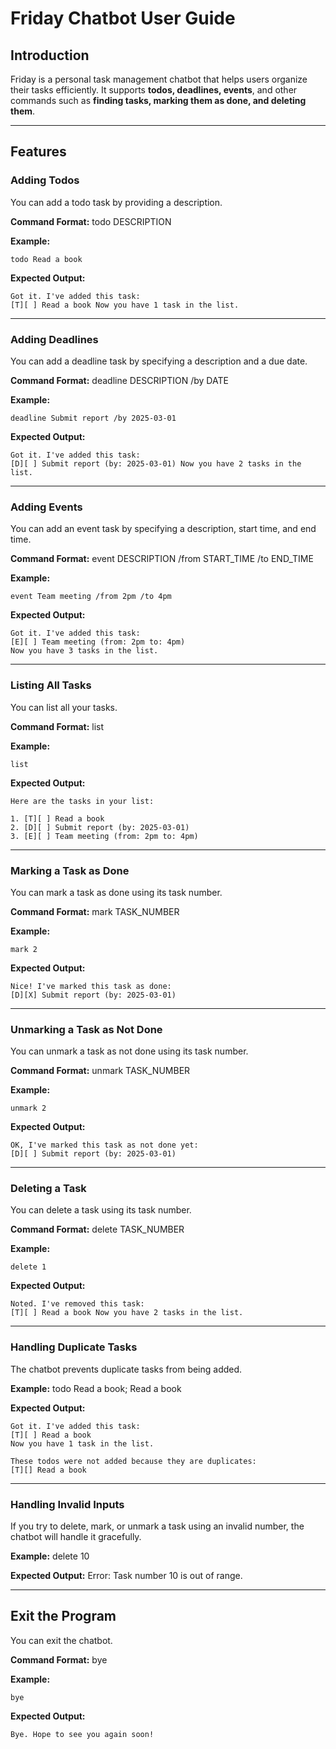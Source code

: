 # **Friday Chatbot User Guide**

## **Introduction**
Friday is a personal task management chatbot that helps users organize their tasks efficiently. It supports **todos, deadlines, events**, and other commands such as **finding tasks, marking them as done, and deleting them**.

---

## Features

### Adding Todos

You can add a todo task by providing a description.

**Command Format:**
todo DESCRIPTION

**Example:**
```
todo Read a book
```

**Expected Output:**
```
Got it. I've added this task: 
[T][ ] Read a book Now you have 1 task in the list.
```

---

### Adding Deadlines

You can add a deadline task by specifying a description and a due date.

**Command Format:**
deadline DESCRIPTION /by DATE

**Example:**
```
deadline Submit report /by 2025-03-01
```

**Expected Output:**
```
Got it. I've added this task: 
[D][ ] Submit report (by: 2025-03-01) Now you have 2 tasks in the list.
```
---

### Adding Events

You can add an event task by specifying a description, start time, and end time.

**Command Format:**
event DESCRIPTION /from START_TIME /to END_TIME

**Example:**
```
event Team meeting /from 2pm /to 4pm
```

**Expected Output:**
```
Got it. I've added this task: 
[E][ ] Team meeting (from: 2pm to: 4pm) 
Now you have 3 tasks in the list.
```
---

### Listing All Tasks

You can list all your tasks.

**Command Format:**
list

**Example:**
```
list
```

**Expected Output:**
```
Here are the tasks in your list:

1. [T][ ] Read a book
2. [D][ ] Submit report (by: 2025-03-01)
3. [E][ ] Team meeting (from: 2pm to: 4pm)
```

---

### Marking a Task as Done

You can mark a task as done using its task number.

**Command Format:**
mark TASK_NUMBER

**Example:**
```
mark 2
```

**Expected Output:**
```
Nice! I've marked this task as done: 
[D][X] Submit report (by: 2025-03-01)
```
---

### Unmarking a Task as Not Done

You can unmark a task as not done using its task number.

**Command Format:**
unmark TASK_NUMBER

**Example:**
```
unmark 2
```

**Expected Output:**
```
OK, I've marked this task as not done yet: 
[D][ ] Submit report (by: 2025-03-01)
```
---

### Deleting a Task

You can delete a task using its task number.

**Command Format:**
delete TASK_NUMBER

**Example:**
```
delete 1
```

**Expected Output:**
```
Noted. I've removed this task: 
[T][ ] Read a book Now you have 2 tasks in the list.
```
---

### Handling Duplicate Tasks

The chatbot prevents duplicate tasks from being added.

**Example:**
todo Read a book; Read a book

**Expected Output:**
```
Got it. I've added this task: 
[T][ ] Read a book 
Now you have 1 task in the list.

These todos were not added because they are duplicates:
[T][] Read a book
```

---

### Handling Invalid Inputs

If you try to delete, mark, or unmark a task using an invalid number, the chatbot will handle it gracefully.

**Example:**
delete 10

**Expected Output:**
Error: Task number 10 is out of range.

---

## Exit the Program

You can exit the chatbot.

**Command Format:**
bye

**Example:**
```
bye
```

**Expected Output:**
```
Bye. Hope to see you again soon!
```
